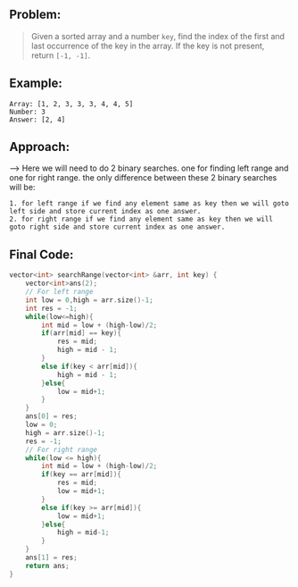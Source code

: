 ## Problem:

>Given a sorted array and a number `key`, find the index of the first and last occurrence of the key in the array.
If the key is not present, return `[-1, -1]`.

## Example:

```
Array: [1, 2, 3, 3, 3, 4, 4, 5]
Number: 3
Answer: [2, 4]
```

## Approach:

--> Here we will need to do 2 binary searches. one for finding left range and one for right range. the only difference between these 2 binary searches will be: 

```
1. for left range if we find any element same as key then we will goto left side and store current index as one answer.
2. for right range if we find any element same as key then we will goto right side and store current index as one answer.
```

## Final Code:

```cpp
vector<int> searchRange(vector<int> &arr, int key) {
	vector<int>ans(2);
	// For left range
    int low = 0,high = arr.size()-1;
	int res = -1;
	while(low<=high){
		int mid = low + (high-low)/2;
		if(arr[mid] == key){
			res = mid;
			high = mid - 1;
		}
		else if(key < arr[mid]){
			high = mid - 1;
		}else{
			low = mid+1;
		}
	}
	ans[0] = res;
	low = 0;
	high = arr.size()-1;
	res = -1;
	// For right range
	while(low <= high){
		int mid = low + (high-low)/2;
		if(key == arr[mid]){
			res = mid;
			low = mid+1;
		}
		else if(key >= arr[mid]){
			low = mid+1;
		}else{
			high = mid-1;
		}
	}
	ans[1] = res;
	return ans;
}
```
